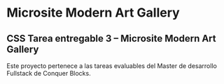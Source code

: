 # Microsite Modern Art Gallery
## CSS Tarea entregable 3 – Microsite Modern Art Gallery 
Este proyecto pertenece a las tareas evaluables del Master de desarrollo Fullstack de Conquer Blocks.
